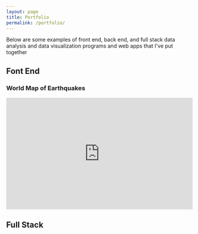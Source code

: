 ```yaml
---
layout: page
title: Portfolio
permalink: /portfolio/
---
```


Below are some examples of front end, back end, and full stack data analysis and data visualization programs and web apps that I've put together

## Font End

### World Map of Earthquakes

<iframe frameborder="no" border="0" marginwidth="0" marginheight="0" width=500 height=300 src="http://www.aaronburke.net/earthquakes/index.html"></iframe>

## Full Stack
